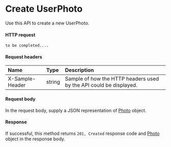 # Create UserPhoto

Use this API to create a new UserPhoto.
#### HTTP request
<!-- { "blockType": "ignored" } -->
```http
to be completed....
```
#### Request headers
| Name       | Type | Description|
|:---------------|:--------|:----------|
| X-Sample-Header  | string  | Sample of how the HTTP headers used by the API could be displayed.|

#### Request body
In the request body, supply a JSON representation of [Photo](../resources/photo.md) object.


#### Response
If successful, this method returns `201, Created` response code and [Photo](../resources/photo.md) object in the response body.

